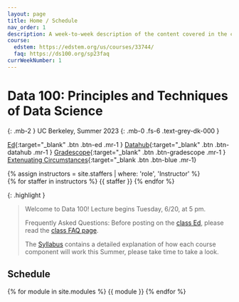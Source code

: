 ```yaml
---
layout: page
title: Home / Schedule
nav_order: 1
description: A week-to-week description of the content covered in the course.
course:
  edstem: https://edstem.org/us/courses/33744/
  faq: https://ds100.org/sp23faq
currWeekNumber: 1
---
```


# Data 100: Principles and Techniques of Data Science

{: .mb-2 }
UC Berkeley, Summer 2023
{: .mb-0 .fs-6 .text-grey-dk-000 }


[Ed](https://edstem.org/us/courses/40266){:target="_blank" .btn .btn-ed .mr-1 }
[Datahub](http://data100.datahub.berkeley.edu/){:target="_blank" .btn .btn-datahub .mr-1 }
[Gradescope](https://www.gradescope.com/courses/546710){:target="_blank" .btn .btn-gradescope .mr-1 }
[Extenuating Circumstances](https://forms.gle/GRREdhkik6bKm9bJA){:target="_blank .btn .btn-blue .mr-1}

<div>
{% assign instructors = site.staffers | where: 'role', 'Instructor' %}
  <div class="role">
    {% for staffer in instructors %}
    {{ staffer }}
    {% endfor %}
  </div>
</div>

{: .highlight }
> Welcome to Data 100! Lecture begins Tuesday, 6/20, at 5 pm.
>
> Frequently Asked Questions: Before posting on the [class Ed](https://edstem.org/us/courses/40266), please read the [class FAQ page](https://ds100.org/su23faq/).
>
> The [Syllabus](../syllabus) contains a detailed explanation of how each course component will work this Summer, please take time to take a look.
>


<a name="schedule"></a>
## Schedule

{% for module in site.modules %}
{{ module }}
{% endfor %}

